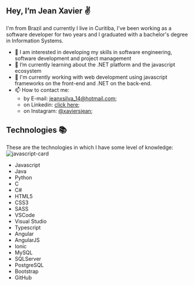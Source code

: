 ## Hey, I’m Jean Xavier ✌
I'm from Brazil and currently I live in Curitiba, I've been working as a software developer for two years and I graduated with a bachelor's degree in Information Systems.

- 👀 I am interested in developing my skills in software engineering, software development and project management
- 🌱 I’m currently learning about the .NET platform and the javascript ecosystem
- 🦾 I'm currently working with web development using javascript frameworks on the front-end and .NET on the back-end.
- 📫 How to contact me:
  -    by E-mail: jeanxsilva_14@hotmail.com;
  -    on Linkedin: [click here](https://www.linkedin.com/in/jeanxavier-cwb/);
  -    on Instagram: [@xaviersjean](https://www.instagram.com/xaviersjean/);


## Technologies 📚
These are the technologies in which I have some level of knowledge:
![javascript-card](https://user-images.githubusercontent.com/60391387/156907292-75fb1c8b-c6ad-4f2c-8ae5-e0ee8200ebd0.svg)

- Javascript
- Java
- Python
- C
- C#
- HTML5
- CSS3
- SASS
- VSCode
- Visual Studio
- Typescript
- Angular
- AngularJS
- Ionic
- MySQL
- SQLServer
- PostgreSQL
- Bootstrap
- GitHub
